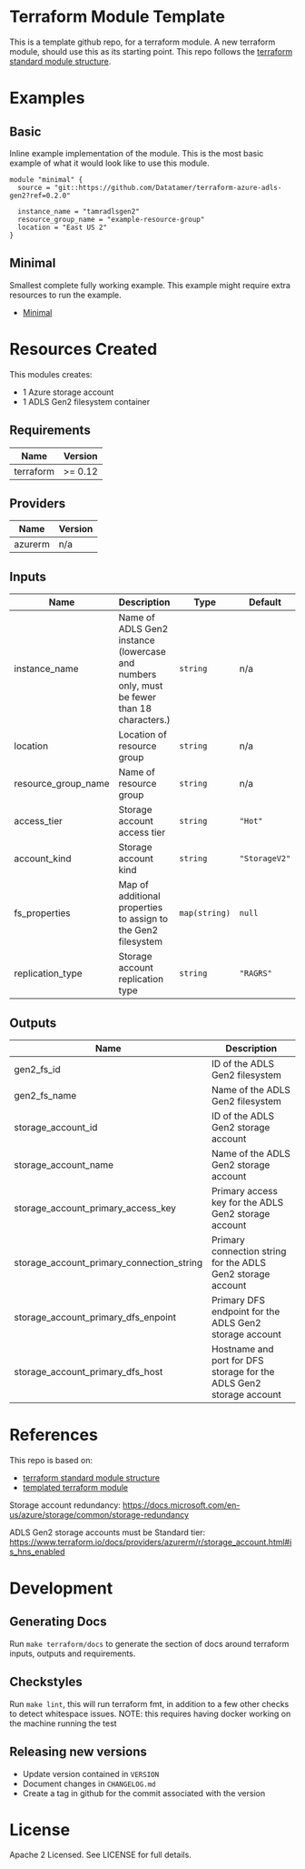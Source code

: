 # Terraform Module Template
This is a template github repo, for a terraform module. A new terraform module, should use this as its starting point.
This repo follows the [terraform standard module structure](https://www.terraform.io/docs/modules/index.html#standard-module-structure).

# Examples
## Basic
Inline example implementation of the module.  This is the most basic example of what it would look like to use this module.
```
module "minimal" {
  source = "git::https://github.com/Datatamer/terraform-azure-adls-gen2?ref=0.2.0"

  instance_name = "tamradlsgen2"
  resource_group_name = "example-resource-group"
  location = "East US 2"
}
```
## Minimal
Smallest complete fully working example. This example might require extra resources to run the example.
- [Minimal](https://github.com/Datatamer/terraform-azure-adls-gen2/tree/master/examples/minimal)

# Resources Created
This modules creates:
* 1 Azure storage account
* 1 ADLS Gen2 filesystem container

<!-- BEGINNING OF PRE-COMMIT-TERRAFORM DOCS HOOK -->
## Requirements

| Name | Version |
|------|---------|
| terraform | >= 0.12 |

## Providers

| Name | Version |
|------|---------|
| azurerm | n/a |

## Inputs

| Name | Description | Type | Default | Required |
|------|-------------|------|---------|:--------:|
| instance\_name | Name of ADLS Gen2 instance (lowercase and numbers only, must be fewer than 18 characters.) | `string` | n/a | yes |
| location | Location of resource group | `string` | n/a | yes |
| resource\_group\_name | Name of resource group | `string` | n/a | yes |
| access\_tier | Storage account access tier | `string` | `"Hot"` | no |
| account\_kind | Storage account kind | `string` | `"StorageV2"` | no |
| fs\_properties | Map of additional properties to assign to the Gen2 filesystem | `map(string)` | `null` | no |
| replication\_type | Storage account replication type | `string` | `"RAGRS"` | no |

## Outputs

| Name | Description |
|------|-------------|
| gen2\_fs\_id | ID of the ADLS Gen2 filesystem |
| gen2\_fs\_name | Name of the ADLS Gen2 filesystem |
| storage\_account\_id | ID of the ADLS Gen2 storage account |
| storage\_account\_name | Name of the ADLS Gen2 storage account |
| storage\_account\_primary\_access\_key | Primary access key for the ADLS Gen2 storage account |
| storage\_account\_primary\_connection\_string | Primary connection string for the ADLS Gen2 storage account |
| storage\_account\_primary\_dfs\_enpoint | Primary DFS endpoint for the ADLS Gen2 storage account |
| storage\_account\_primary\_dfs\_host | Hostname and port for DFS storage for the ADLS Gen2 storage account |

<!-- END OF PRE-COMMIT-TERRAFORM DOCS HOOK -->

# References
This repo is based on:
* [terraform standard module structure](https://www.terraform.io/docs/modules/index.html#standard-module-structure)
* [templated terraform module](https://github.com/tmknom/template-terraform-module)

Storage account redundancy:
https://docs.microsoft.com/en-us/azure/storage/common/storage-redundancy

ADLS Gen2 storage accounts must be Standard tier:
https://www.terraform.io/docs/providers/azurerm/r/storage_account.html#is_hns_enabled

# Development
## Generating Docs
Run `make terraform/docs` to generate the section of docs around terraform inputs, outputs and requirements.

## Checkstyles
Run `make lint`, this will run terraform fmt, in addition to a few other checks to detect whitespace issues.
NOTE: this requires having docker working on the machine running the test

## Releasing new versions
* Update version contained in `VERSION`
* Document changes in `CHANGELOG.md`
* Create a tag in github for the commit associated with the version

# License
Apache 2 Licensed. See LICENSE for full details.
